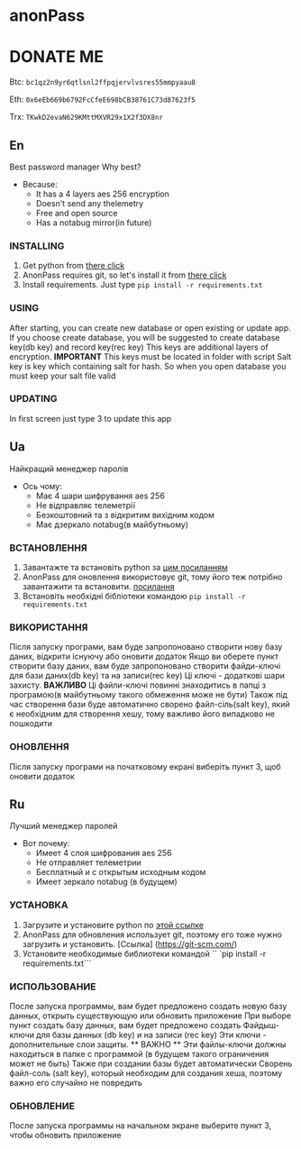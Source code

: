 # anonPass
# DONATE ME
Btc: ```bc1qz2n9yr6qtlsnl2ffpqjervlvsres55mmpyaau8```

Eth: ```0x6eEb669b6792FcCfeE698bCB38761C73d87623f5```

Trx: ```TKwkD2evaN629KMttMXVR29x1X2f3DX8nr```

## En 
Best password manager
Why best?
* Because: 
  * It has a 4 layers aes 256 encryption
  * Doesn't send any thelemetry
  * Free and open source
  * Has a notabug mirror(in future)

### INSTALLING
1. Get python from [there click](https://www.python.org/downloads/)
2. AnonPass requires git, so let's install it from [there click](https://git-scm.com/downloads)
3. Install requirements. Just type ```pip install -r requirements.txt```
### USING
After starting, you can create new database or open existing or update app. 
If you choose create database, you will be suggested to create database key(db key) and record key(rec key)
This keys are additional layers of encryption. **IMPORTANT** This keys must be located in folder with script
Salt key is key which containing salt for hash. So when you open database you must keep your salt file valid
### UPDATING
In first screen just type 3 to update this app

## Ua
Найкращий менеджер паролів
* Ось чому:
  * Має 4 шари шифрування aes 256
  * Не відправляє телеметрії
  * Безкоштовний та з відкритим вихідним кодом
  * Має дзеркало notabug(в майбутньому)
  
### ВСТАНОВЛЕННЯ
1. Завантажте та встановіть python за [цим посиланням](https://www.python.org/downloads/)
2. AnonPass для оновлення використовує git, тому його теж потрібно завантажити та встановити. [посилання](https://git-scm.com/downloads)
3. Встановіть необхідні бібліотеки командою ```pip install -r requirements.txt```

### ВИКОРИСТАННЯ
Після запуску програми, вам буде запропоновано створити нову базу даних, відкрити існуючу або оновити додаток
Якщо ви оберете пункт створити базу даних, вам буде запропоновано створити файди-ключі для бази даних(db key) та на записи(rec key)
Ці ключі - додаткові шари захисту. **ВАЖЛИВО** Ці файли-ключі повинні знаходитись в папці з програмою(в майбутньому такого обмеження може не бути)
Також під час створення бази буде автоматично сворено файл-сіль(salt key), який є необхідним для створення хешу, тому важливо його випадково не пошкодити

### ОНОВЛЕННЯ
Після запуску програми на початковому екрані виберіть пункт 3, щоб оновити додаток

## Ru

Лучший менеджер паролей
* Вот почему: 
  * Имеет 4 слоя шифрования aes 256
  * Не отправляет телеметрии
  * Бесплатный и с открытым исходным кодом
  * Имеет зеркало notabug (в будущем)

### УСТАНОВКА
1. Загрузите и установите python по [этой ссылке](https://www.python.org/downloads/)
2. AnonPass для обновления использует git, поэтому его тоже нужно загрузить и установить.  [Ссылка] (https://git-scm.com/)
3. Установите необходимые библиотеки командой `` `pip install -r requirements.txt```

### ИСПОЛЬЗОВАНИЕ
После запуска программы, вам будет предложено создать новую базу данных, открыть существующую или обновить приложение
При выборе пункт создать базу данных, вам будет предложено создать Файдыш-ключи для базы данных (db key) и на записи (rec key)
Эти ключи - дополнительные слои защиты.  ** ВАЖНО ** Эти файлы-ключи должны находиться в папке с программой (в будущем такого ограничения может не быть)
Также при создании базы будет автоматически Сворень файл-соль (salt key), который необходим для создания хеша, поэтому важно его случайно не повредить

### ОБНОВЛЕНИЕ
После запуска программы на начальном экране выберите пункт 3, чтобы обновить приложение
